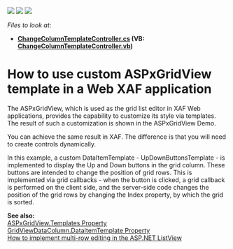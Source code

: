 <!-- default badges list -->
![](https://img.shields.io/endpoint?url=https://codecentral.devexpress.com/api/v1/VersionRange/128594313/21.2.8%2B)
[![](https://img.shields.io/badge/Open_in_DevExpress_Support_Center-FF7200?style=flat-square&logo=DevExpress&logoColor=white)](https://supportcenter.devexpress.com/ticket/details/E1671)
[![](https://img.shields.io/badge/📖_How_to_use_DevExpress_Examples-e9f6fc?style=flat-square)](https://docs.devexpress.com/GeneralInformation/403183)
<!-- default badges end -->
<!-- default file list -->
*Files to look at*:

* **[ChangeColumnTemplateController.cs](./CS/WebExample.Module.Web/ChangeColumnTemplateController.cs) (VB: [ChangeColumnTemplateController.vb](./VB/WebExample.Module.Web/ChangeColumnTemplateController.vb))**
<!-- default file list end -->
# How to use custom ASPxGridView template in a Web XAF application


<p>The ASPxGridView, which is used as the grid list editor in XAF Web applications, provides the capability to customize its style via templates. The result of such a customization is shown in the ASPxGridView Demo.</p><p>You can achieve the same result in XAF. The difference is that you will need to create controls dynamically.</p><p>In this example, a custom DataItemTemplate - UpDownButtonsTemplate - is implemented to display the Up and Down buttons in the grid column. These buttons are intended to change the position of grid rows. This is implemented via grid callbacks - when the button is clicked, a grid callback is performed on the client side, and the server-side code changes the position of the grid rows by changing the Index property, by which the grid is sorted.</p><p><strong>See also:</strong><br />
<a href="http://documentation.devexpress.com/#AspNet/DevExpressWebASPxGridViewGridViewDataColumn_DataItemTemplatetopic"><u>ASPxGridView.Templates Property</u></a><br />
<a href="http://documentation.devexpress.com/#AspNet/DevExpressWebASPxGridViewGridViewDataColumn_DataItemTemplatetopic"><u>GridViewDataColumn.DataItemTemplate Property</u></a><br />
<a href="https://www.devexpress.com/Support/Center/p/E4610">How to implement multi-row editing in the ASP.NET ListView</a></p>

<br/>


